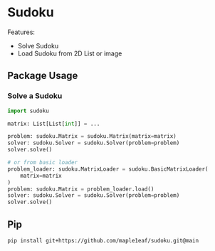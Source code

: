 # Sudoku

Features:

- Solve Sudoku
- Load Sudoku from 2D List or image

## Package Usage

### Solve a Sudoku

```python
import sudoku

matrix: List[List[int]] = ...

problem: sudoku.Matrix = sudoku.Matrix(matrix=matrix)
solver: sudoku.Solver = sudoku.Solver(problem=problem)
solver.solve()

# or from basic loader
problem_loader: sudoku.MatrixLoader = sudoku.BasicMatrixLoader(
    matrix=matrix
)
problem: sudoku.Matrix = problem_loader.load()
solver: sudoku.Solver = sudoku.Solver(problem=problem)
solver.solve()
```

## Pip

```bash
pip install git+https://github.com/maple1eaf/sudoku.git@main
```
